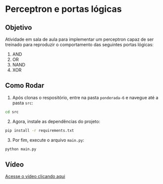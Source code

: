 # Perceptron e portas lógicas


## Objetivo

Atividade em sala de aula para implementar um perceptron capaz de ser treinado para reproduzir o comportamento das seguintes portas lógicas:

1. AND
2. OR
3. NAND
4. XOR

## Como Rodar

1. Após clonas o respositório, entre na pasta `ponderada-6` e navegue até a pasta `src`:

```bash
cd src
```

2. Agora, instale as dependências do projeto:

```bash
pip install -r requirements.txt
```
3. Por fim, execute o arquivo `main.py`:

```bash
python main.py
```

## Vídeo

[Acesse o vídeo clicando aqui](https://drive.google.com/file/d/115QcOaD81W3UvC8z1hp1XBsYS9QryKfA/view?usp=drive_link)
